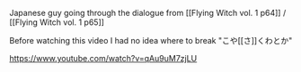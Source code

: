 Japanese guy going through the dialogue from [[Flying Witch vol. 1 p64]] / [[Flying Witch vol. 1 p65]] 

Before watching this video I had no idea where to break "こや[[さ]]くわとか"

https://www.youtube.com/watch?v=qAu9uM7zjLU